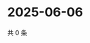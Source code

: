 # 2025-06-06

共 0 条

<!-- BEGIN ZHIHUQUESTIONS -->
<!-- 最后更新时间 Fri Jun 06 2025 00:14:34 GMT+0800 (China Standard Time) -->

<!-- END ZHIHUQUESTIONS -->
